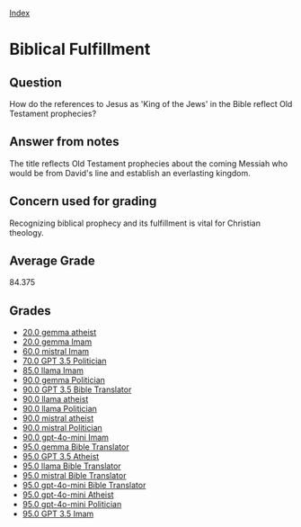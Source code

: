 
[Index](../../index.md)
# Biblical Fulfillment
## Question
How do the references to Jesus as 'King of the Jews' in the Bible reflect Old Testament prophecies?

## Answer from notes
The title reflects Old Testament prophecies about the coming Messiah who would be from David's line and establish an everlasting kingdom.

## Concern used for grading
Recognizing biblical prophecy and its fulfillment is vital for Christian theology.

## Average Grade
84.375

## Grades
 * [20.0 gemma atheist](../answers/gemma_atheist/Biblical_Fulfillment.md)
 * [20.0 gemma Imam](../answers/gemma_Imam/Biblical_Fulfillment.md)
 * [60.0 mistral Imam](../answers/mistral_Imam/Biblical_Fulfillment.md)
 * [70.0 GPT 3.5 Politician](../answers/GPT_3.5_Politician/Biblical_Fulfillment.md)
 * [85.0 llama Imam](../answers/llama_Imam/Biblical_Fulfillment.md)
 * [90.0 gemma Politician](../answers/gemma_Politician/Biblical_Fulfillment.md)
 * [90.0 GPT 3.5 Bible Translator](../answers/GPT_3.5_Bible_Translator/Biblical_Fulfillment.md)
 * [90.0 llama atheist](../answers/llama_atheist/Biblical_Fulfillment.md)
 * [90.0 llama Politician](../answers/llama_Politician/Biblical_Fulfillment.md)
 * [90.0 mistral atheist](../answers/mistral_atheist/Biblical_Fulfillment.md)
 * [90.0 mistral Politician](../answers/mistral_Politician/Biblical_Fulfillment.md)
 * [90.0 gpt-4o-mini Imam](../answers/gpt-4o-mini_Imam/Biblical_Fulfillment.md)
 * [95.0 gemma Bible Translator](../answers/gemma_Bible_Translator/Biblical_Fulfillment.md)
 * [95.0 GPT 3.5 Atheist](../answers/GPT_3.5_Atheist/Biblical_Fulfillment.md)
 * [95.0 llama Bible Translator](../answers/llama_Bible_Translator/Biblical_Fulfillment.md)
 * [95.0 mistral Bible Translator](../answers/mistral_Bible_Translator/Biblical_Fulfillment.md)
 * [95.0 gpt-4o-mini Bible Translator](../answers/gpt-4o-mini_Bible_Translator/Biblical_Fulfillment.md)
 * [95.0 gpt-4o-mini Atheist](../answers/gpt-4o-mini_Atheist/Biblical_Fulfillment.md)
 * [95.0 gpt-4o-mini Politician](../answers/gpt-4o-mini_Politician/Biblical_Fulfillment.md)
 * [95.0 GPT 3.5 Imam](../answers/GPT_3.5_Imam/Biblical_Fulfillment.md)
